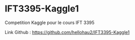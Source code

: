 # IFT3395-Kaggle1
Competition Kaggle pour le cours IFT 3395

Link Github : https://github.com/hellohau2/IFT3395-Kaggle1
